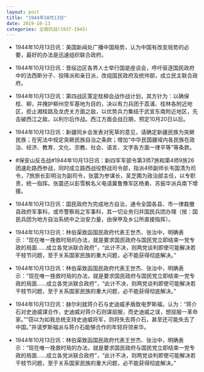 ```yaml
---
layout: post
title: "1944年10月13日"
date: 2019-10-13
categories: 全面抗战(1937-1945)
---
```


<meta name="referrer" content="no-referrer" />

- 1944年10月13日讯：美国新闻处广播中国局势，认为中国有改变局势的必要，最好的办法是迅速组织联合政府。 

- 1944年10月13日讯：晋绥边区各界人士举行国是座谈会，呼吁驱逐国民政府中的法西斯分子、投降派和亲日派，改组国民政府及统帅部，成立民主联合政府。 

- 1944年10月13日讯：第四战区策定桂柳会战作战计划，其方针为：以确保桂、柳，并掩护柳州空军基地为目的，决以有力兵团于荔浦、桂林各附近地区，拒止湘桂路及龙虎关方面之敌，以优势兵力集结于武宣东南附近地区，先击破西江之敌，以利尔后作战。西江方面会战日期，预定10月20日以后。 

- 1944年10月13日讯：新疆同乡会发表对宪草的意见，请确定新疆民族为突厥民族；在宪法中规定突厥民族自治之条款；增加“中华民国疆域内各民族在政治、经济、教育、文化、宗教、社会、语言、文字各方面一律平等”等条款。 

- #保安山反击战#1944年10月13日讯：新四军军部令第3师7旅和第4师9旅26团速赴路西参战，同时成立路西战役野战司令部，指派4师副师长韦国清为司令，7旅旅长彭明治为副司令，张震为参谋长，吴芝圃为政治部主任，以专职责，统一指挥。张震还以彭雪枫名义电请冀鲁豫军区杨勇、苏振华派兵南下增援。 

- 1944年10月13日讯：国民政府为完成地方自治，通令全国各县、市一律裁撤县政府军事科，或市警察局之军事科，其一切业务归并国民兵团办理（按：国民兵团为地方自治系统中之治安力量，由保甲及乡公所直接指挥）。 

- 1944年10月13日讯：林伯渠致函国民政府代表王世杰、张治中，明确表示：“现在唯一挽救时局的办法，就是要求国民政府与国民党立即结束一党专政的局面……成立各党派联合政府”，“此计不决，则两党谈判即使可能解决若干枝节问题，至于关系国家民族的重大问题，必不能获得彻底解决。” 

- 1944年10月13日讯：林伯渠致函国民政府代表王世杰、张治中，明确表示：“现在唯一挽救时局的办法，就是要求国民政府与国民党立即结束一党专政的局面……成立各党派联合政府”，“此计不决，则两党谈判即使可能解决若干枝节问题，至于关系国家民族的重大问题，必不能获得彻底解决。” 

- 1944年10月13日讯：赫尔利就蒋介石与史迪威矛盾致电罗斯福，认为：“蒋介石对史迪威谋合作，史迪威对蒋介石则谋屈服，而史迪威之误，想屈服一革命家。”“窃以为如我总统支持史迪威将军，则将失去蒋介石，甚至还可能失去了中国。”并请罗斯福派与蒋介石能够合作的年轻将领来华。 

- 1944年10月13日讯：林伯渠致函国民政府代表王世杰、张治中，明确表示：“现在唯一挽救时局的办法，就是要求国民政府与国民党立即结束一党专政的局面……成立各党派联合政府”，“此计不决，则两党谈判即使可能解决若干枝节问题，至于关系国家民族的重大问题，必不能获得彻底解决。” 

